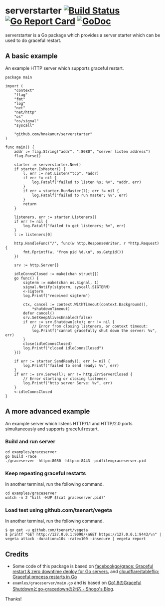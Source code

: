 serverstarter  [![Build Status](https://travis-ci.org/hnakamur/serverstarter.png)](https://travis-ci.org/hnakamur/serverstarter) [![Go Report Card](https://goreportcard.com/badge/github.com/hnakamur/serverstarter)](https://goreportcard.com/report/github.com/hnakamur/serverstarter) [![GoDoc](https://godoc.org/github.com/hnakamur/serverstarter?status.svg)](https://godoc.org/github.com/hnakamur/serverstarter)
=============

serverstarter is a Go package which provides a server starter which can be used to do graceful restart.

## A basic example

An example HTTP server which supports graceful restart.

```
package main

import (
	"context"
	"flag"
	"fmt"
	"log"
	"net"
	"net/http"
	"os"
	"os/signal"
	"syscall"

	"github.com/hnakamur/serverstarter"
)

func main() {
	addr := flag.String("addr", ":8080", "server listen address")
	flag.Parse()

	starter := serverstarter.New()
	if starter.IsMaster() {
		l, err := net.Listen("tcp", *addr)
		if err != nil {
			log.Fatalf("failed to listen %s; %v", *addr, err)
		}
		if err = starter.RunMaster(l); err != nil {
			log.Fatalf("failed to run master; %v", err)
		}
		return
	}

	listeners, err := starter.Listeners()
	if err != nil {
		log.Fatalf("failed to get listeners; %v", err)
	}
	l := listeners[0]

	http.HandleFunc("/", func(w http.ResponseWriter, r *http.Request) {
		fmt.Fprintf(w, "from pid %d.\n", os.Getpid())
	})

	srv := http.Server{}

	idleConnsClosed := make(chan struct{})
	go func() {
		sigterm := make(chan os.Signal, 1)
		signal.Notify(sigterm, syscall.SIGTERM)
		<-sigterm
		log.Printf("received sigterm")

		ctx, cancel := context.WithTimeout(context.Background(),
			*shutdownTimeout)
		defer cancel()
		srv.SetKeepAlivesEnabled(false)
		if err := srv.Shutdown(ctx); err != nil {
			// Error from closing listeners, or context timeout:
			log.Printf("cannot gracefully shut down the server: %v", err)
		}
		close(idleConnsClosed)
		log.Printf("closed idleConnsClosed")
	}()

	if err := starter.SendReady(); err != nil {
		log.Printf("failed to send ready: %v", err)
	}
	if err := srv.Serve(l); err != http.ErrServerClosed {
		// Error starting or closing listener:
		log.Printf("http server Serve: %v", err)
	}
	<-idleConnsClosed
}
```

## A more advanced example

An example server which listens HTTP/1.1 and HTTP/2.0 ports simultaneously and
supports graceful restart.

### Build and run server

```
cd examples/graceserver
go build -race
./graceserver -http=:8080 -https=:8443 -pidfile=graceserver.pid
```

### Keep repeating graceful restarts

In another terminal, run the following command.

```
cd examples/graceserver
watch -n 2 "kill -HUP $(cat graceserver.pid)"
```

### Load test using github.com/tsenart/vegeta

In another terminal, run the following command.

```
$ go get -u github.com/tsenart/vegeta
$ printf "GET http://127.0.0.1:9090/\nGET https://127.0.0.1:9443/\n" | vegeta attack -duration=10s -rate=100 -insecure | vegeta report
```

## Credits

* Some code of this package is based on [facebookgo/grace: Graceful restart & zero downtime deploy for Go servers.](https://github.com/facebookgo/grace/) and [cloudflare/tableflip: Graceful process restarts in Go](https://github.com/cloudflare/tableflip)
* `examles/graceserver/main.go` and is based on [Go1.8のGraceful Shutdownとgo-gracedownの対応 - Shogo's Blog](https://shogo82148.github.io/blog/2017/01/21/golang-1-dot-8-graceful-shutdown/).

Thanks!
